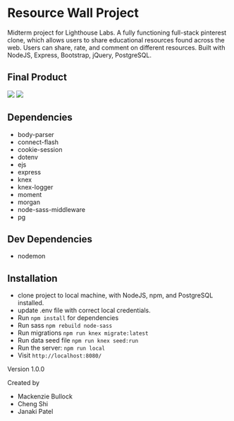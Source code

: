 # Resource Wall Project

Midterm project for Lighthouse Labs. A fully functioning full-stack pinterest clone, which allows users to share educational resources found across the web. Users can share, rate, and comment on different resources. Built with NodeJS, Express, Bootstrap, jQuery, PostgreSQL.

## Final Product

![](ui_ux.gif)
![](view_search.gif)

## Dependencies

* body-parser
* connect-flash
* cookie-session
* dotenv
* ejs
* express
* knex
* knex-logger
* moment
* morgan
* node-sass-middleware
* pg

## Dev Dependencies

* nodemon

## Installation

* clone project to local machine, with NodeJS, npm, and PostgreSQL installed.
* update .env file with correct local credentials.
* Run `npm install` for dependencies
* Run sass `npm rebuild node-sass`
* Run migrations `npm run knex migrate:latest`
* Run data seed file `npm run knex seed:run`
* Run the server: `npm run local`
* Visit `http://localhost:8080/`

Version 1.0.0

Created by
* Mackenzie Bullock
* Cheng Shi
* Janaki Patel